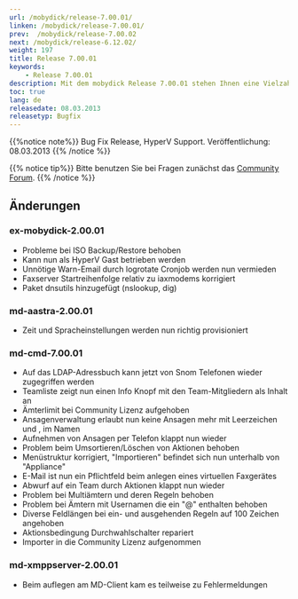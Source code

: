```yaml
---
url: /mobydick/release-7.00.01/
linken: /mobydick/release-7.00.01/
prev:  /mobydick/release-7.00.02
next: /mobydick/release-6.12.02/
weight: 197
title: Release 7.00.01
keywords:
    - Release 7.00.01
description: Mit dem mobydick Release 7.00.01 stehen Ihnen eine Vielzahl an neuen Funtionen zur Verfügung.
toc: true
lang: de
releasedate: 08.03.2013
releasetyp: Bugfix
---
```


{{%notice note%}}
Bug Fix Release, HyperV Support. Veröffentlichung: 08.03.2013
{{% /notice %}}

{{% notice tip%}}
Bitte benutzen Sie bei Fragen zunächst das [Community Forum](http://community.pascom.net/forum.php "Zu unserem Forum").
{{% /notice %}}

## Änderungen

### ex-mobydick-2.00.01
* Probleme bei ISO Backup/Restore behoben
* Kann nun als HyperV Gast betrieben werden
* Unnötige Warn-Email durch logrotate Cronjob werden nun vermieden
* Faxserver Startreihenfolge  relativ zu iaxmodems korrigiert
* Paket dnsutils hinzugefügt (nslookup, dig)

### md-aastra-2.00.01
* Zeit und Spracheinstellungen werden nun richtig provisioniert

### md-cmd-7.00.01
* Auf das LDAP-Adressbuch kann jetzt von Snom Telefonen wieder zugegriffen werden
* Teamliste zeigt nun einen Info Knopf mit den Team-Mitgliedern als Inhalt an
* Ämterlimit bei Community Lizenz aufgehoben
* Ansagenverwaltung erlaubt nun keine Ansagen mehr mit Leerzeichen und , im Namen
* Aufnehmen von Ansagen per Telefon klappt nun wieder
* Problem beim Umsortieren/Löschen von Aktionen behoben
* Menüstruktur korrigiert, "Importieren" befindet sich nun unterhalb von "Appliance"
* E-Mail ist nun ein Pflichtfeld beim anlegen eines virtuellen Faxgerätes
* Abwurf auf ein Team durch Aktionen klappt nun wieder
* Problem bei Multiämtern und deren Regeln behoben
* Problem bei Ämtern mit Usernamen die ein "@" enthalten behoben
* Diverse Feldlängen bei ein- und ausgehenden Regeln auf 100 Zeichen angehoben
* Aktionsbedingung Durchwahlschalter repariert
* Importer in die Community Lizenz aufgenommen

### md-xmppserver-2.00.01
* Beim auflegen am MD-Client kam es teilweise zu Fehlermeldungen
